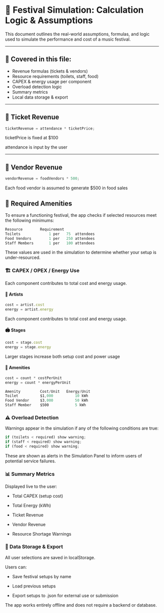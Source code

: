 # 🧠 Festival Simulation: Calculation Logic & Assumptions

This document outlines the real-world assumptions, formulas, and logic used to simulate the performance and cost of a music festival.

---

## 📌 Covered in this file:

- Revenue formulas (tickets & vendors)
- Resource requirements (toilets, staff, food)
- CAPEX & energy usage per component
- Overload detection logic
- Summary metrics
- Local data storage & export

---

## 🎫 Ticket Revenue

```ts
ticketRevenue = attendance * ticketPrice;
```
ticketPrice is fixed at $100

attendance is input by the user

---

## 🍔 Vendor Revenue

```ts
vendorRevenue = foodVendors * 500;
```
Each food vendor is assumed to generate $500 in food sales

## 🚽 Required Amenities
To ensure a functioning festival, the app checks if selected resources meet the following minimums:
```ts
Resource	    Requirement
Toilets     	    1 per   75  attendees
Food Vendors	    1 per   250 attendees
Staff Members	    1 per   100 attendees
```
These values are used in the simulation to determine whether your setup is under-resourced.

### 🏗️ CAPEX / OPEX / Energy Use
Each component contributes to total cost and energy usage.

#### 🎤 Artists
```ts
cost = artist.cost
energy = artist.energy
```
Each component contributes to total cost and energy usage.

#### 🏟️ Stages
```ts
cost = stage.cost
energy = stage.energy
```
Larger stages increase both setup cost and power usage

#### 🚻 Amenities
```ts
cost = count * costPerUnit
energy = count * energyPerUnit
```
```ts
Amenity	        Cost/Unit	Energy/Unit
Toilet	        $1,000	        10 kWh
Food Vendor     $3,000          50 kWh
Staff Member	$500	        5 kWh
```

### ⚠️ Overload Detection
Warnings appear in the simulation if any of the following conditions are true:
```ts
if (toilets < required) show warning;
if (staff < required) show warning;
if (food < required) show warning;
```
These are shown as alerts in the Simulation Panel to inform users of potential service failures.

### 📊 Summary Metrics
Displayed live to the user:

- Total CAPEX (setup cost)

- Total Energy (kWh)

- Ticket Revenue

- Vendor Revenue

- Resource Shortage Warnings

### 💾 Data Storage & Export
All user selections are saved in localStorage.

Users can:

- Save festival setups by name

-  Load previous setups

- Export setups to .json for external use or submission

The app works entirely offline and does not require a backend or database.